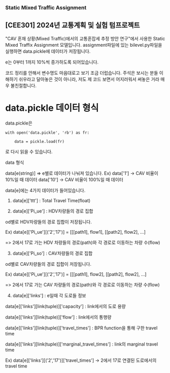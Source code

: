### Static Mixed Traffic Assignment
## [CEE301] 2024년 교통계획 및 실험 텀프로젝트
"CAV 혼재 상황(Mixed Traffic)에서의 교통혼잡세 추정 방안 연구"에서 사용한 Static Mixed Traffix Assignment 모델입니다.
assignment파일에 있는 bilevel.py파일을 실행하면 data.pickle에 데이터가 저장됩니다.

e는 0부터 1까지 10%씩 증가하도록 되어있습니다.

코드 정리를 안해서 변수명도 마음대로고 보기 조금 더럽습니다.
주석은 보시는 분들 이해하기 쉬우라고 달아놓은 것이 아니라,
저도 제 코드 보면서 어지러워서 써놓은 거라 매우 불친절합니다.

# data.pickle 데이터 형식
data.pickle은 



    with open('data.pickle', 'rb') as fr:
    
        data = pickle.load(fr)
    
로 다시 읽을 수 있습니다.



data 형식

data[e(string)] => e별로 데이터가 나눠져 있습니다.
Ex)
data['1'] -> CAV 비율이 10%일 때 데이터
data['10'] -> CAV 비율이 100%일 때 데이터

data[e]에는 4가지 데이터가 들어있습니다.

1. data[e]['ttt'] : Total Travel Time(float)

2. data[e]['Pi_ue'] : HDV차량들의 경로 집합

od별로 HDV차량들의 경로 집합이 저장됩니다.

Ex)
data[e]['Pi_ue'][('2','17')] = [[[path1], flow1], [[path2], flow2], ...]

=> 2에서 17로 가는 HDV 차량들의 경로(path)와 각 경로로 이동하는 차량 수(flow)

3. data[e]['Pi_so'] : CAV차량들의 경로 집합
   
od별로 CAV차량들의 경로 집합이 저장됩니다.

Ex)
data[e]['Pi_ue'][('2','17')] = [[[path1], flow2], [[path2], flow2], ...]

=> 2에서 17로 가는 CAV 차량들의 경로(path)와 각 경로로 이동하는 차량 수(flow)

4. data[e]['links'] : e일때 각 도로들 정보

data[e]['links'][link(tuple)]['capacity'] : link에서의 도로 용량

data[e]['links'][link(tuple)]['flow'] : link에서의 통행량

data[e]['links'][link(tuple)]['travel_times'] : BPR function을 통해 구한 travel time

data[e]['links'][link(tuple)]['marginal_travel_times'] : link의 marginal travel time


Ex)
data[e]['links'][('2','17')]['travel_times'] -> 2에서 17로 연결된 도로에서의 travel time
